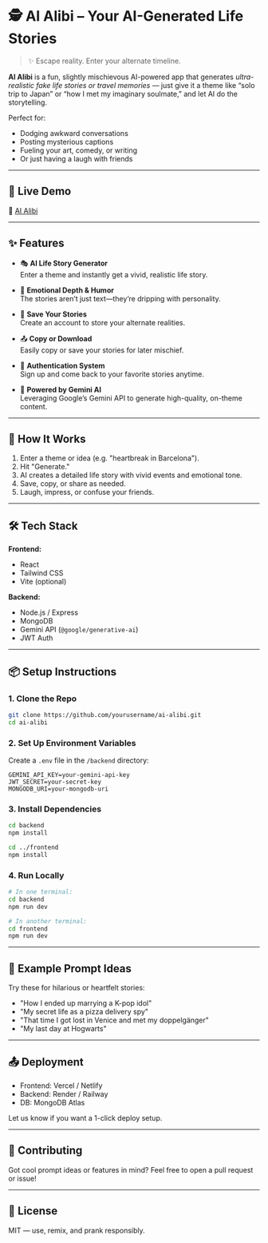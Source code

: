 # 🕵️ AI Alibi – Your AI-Generated Life Stories

> ✨ Escape reality. Enter your alternate timeline.

**AI Alibi** is a fun, slightly mischievous AI-powered app that generates *ultra-realistic fake life stories or travel memories* — just give it a theme like “solo trip to Japan” or “how I met my imaginary soulmate,” and let AI do the storytelling.

Perfect for:
- Dodging awkward conversations
- Posting mysterious captions
- Fueling your art, comedy, or writing
- Or just having a laugh with friends

---

## 🚀 Live Demo
🔗 [AI Alibi](https://ai-alibi.vercel.app)

---

## ✨ Features

- 🎭 **AI Life Story Generator**  
  Enter a theme and instantly get a vivid, realistic life story.

- 💬 **Emotional Depth & Humor**  
  The stories aren’t just text—they’re dripping with personality.

- 💾 **Save Your Stories**  
  Create an account to store your alternate realities.

- 📤 **Copy or Download**  
  Easily copy or save your stories for later mischief.

- 🔐 **Authentication System**  
  Sign up and come back to your favorite stories anytime.

- 🤖 **Powered by Gemini AI**  
  Leveraging Google’s Gemini API to generate high-quality, on-theme content.

---

## 🧠 How It Works

1. Enter a theme or idea (e.g. "heartbreak in Barcelona").
2. Hit "Generate."
3. AI creates a detailed life story with vivid events and emotional tone.
4. Save, copy, or share as needed.
5. Laugh, impress, or confuse your friends.

---

## 🛠️ Tech Stack

**Frontend:**  
- React  
- Tailwind CSS  
- Vite (optional)

**Backend:**  
- Node.js / Express  
- MongoDB  
- Gemini API (`@google/generative-ai`)  
- JWT Auth

---

## 📦 Setup Instructions

### 1. Clone the Repo
```bash
git clone https://github.com/yourusername/ai-alibi.git
cd ai-alibi
```

### 2. Set Up Environment Variables

Create a `.env` file in the `/backend` directory:

```env
GEMINI_API_KEY=your-gemini-api-key
JWT_SECRET=your-secret-key
MONGODB_URI=your-mongodb-uri
```

### 3. Install Dependencies

```bash
cd backend
npm install

cd ../frontend
npm install
```

### 4. Run Locally

```bash
# In one terminal:
cd backend
npm run dev

# In another terminal:
cd frontend
npm run dev
```

---

## 🧪 Example Prompt Ideas

Try these for hilarious or heartfelt stories:

* "How I ended up marrying a K-pop idol"
* "My secret life as a pizza delivery spy"
* "That time I got lost in Venice and met my doppelgänger"
* "My last day at Hogwarts"

---

## 📤 Deployment

* Frontend: Vercel / Netlify
* Backend: Render / Railway
* DB: MongoDB Atlas

Let us know if you want a 1-click deploy setup.

---

## 🙌 Contributing

Got cool prompt ideas or features in mind?
Feel free to open a pull request or issue!

---

## 📜 License

MIT — use, remix, and prank responsibly.
